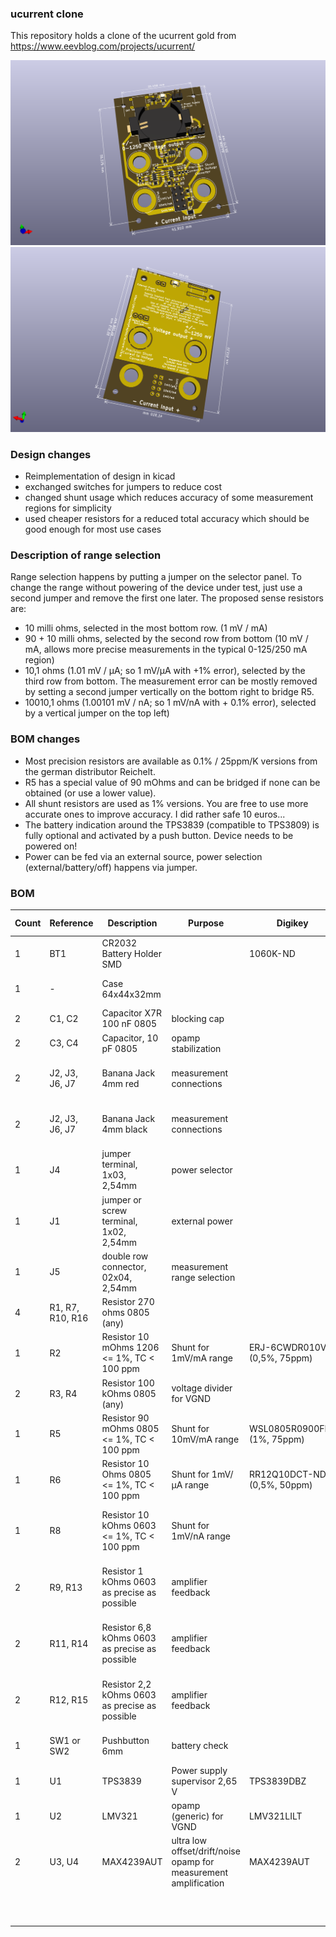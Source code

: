 ### ucurrent clone

This repository holds a clone of the ucurrent gold from https://www.eevblog.com/projects/ucurrent/

![](board_top.png)
![](board_bot.png)

### Design changes
* Reimplementation of design in kicad
* exchanged switches for jumpers to reduce cost
* changed shunt usage which reduces accuracy of some measurement regions for simplicity
* used cheaper resistors for a reduced total accuracy which should be good enough for most use cases


### Description of range selection
Range selection happens by putting a jumper on the selector panel.
To change the range without powering of the device under test, just use a second jumper and remove the first one later.
The proposed sense resistors are:
* 10 milli ohms, selected in the most bottom row. (1 mV / mA)
* 90 + 10 milli ohms, selected by the second row from bottom (10 mV / mA, allows more precise measurements in the typical 0-125/250 mA region)
* 10,1 ohms (1.01 mV / µA; so 1 mV/µA with +1% error), selected by the third row from bottom. The measurement error can be mostly removed by setting a second jumper vertically on the bottom right to bridge R5.
* 10010,1 ohms (1.00101 mV / nA; so 1 mV/nA with + 0.1% error), selected by a vertical jumper on the top left)

### BOM changes
* Most precision resistors are available as 0.1% / 25ppm/K versions from the german distributor Reichelt.
* R5 has a special value of 90 mOhms and can be bridged if none can be obtained (or use a lower value).
* All shunt resistors are used as 1% versions. You are free to use more accurate ones to improve accuracy. I did rather safe 10 euros...
* The battery indication around the TPS3839 (compatible to TPS3809) is fully optional and activated by a push button. Device needs to be powered on!
* Power can be fed via an external source, power selection (external/battery/off) happens via jumper.


### BOM

| Count | Reference | Description | Purpose | Digikey | Reichelt | Price (total) |
| ---   | --------- | ----------- | ------- | ------- | -------- | ------------- |
| 1 | BT1 | CR2032 Battery Holder SMD | | 1060K-ND | | 1,05 € |
| 1 | - | Case 64x44x32mm | | | RND 455-00094 | 1,01 € |
| 2 | C1, C2 | Capacitor X7R 100 nF 0805 | blocking cap | | | 0,05 € |
| 2 | C3, C4 | Capacitor, 10 pF 0805 | opamp stabilization | | | 0,05 € |
| 2 | J2, J3, J6, J7 | Banana Jack 4mm red | measurement connections | | BIL 20 RT, BB 4 RT BD | 1,76 €, 0,64 € |
| 2 | J2, J3, J6, J7 | Banana Jack 4mm black | measurement connections | | BIL 20 SW, BB 4 SW BD | 1,76 €, 0,64 € | 
| 1 | J4 | jumper terminal, 1x03, 2,54mm | power selector | | | 0,05 € |
| 1 | J1 | jumper or screw terminal, 1x02, 2,54mm | external power | | | 0,20 € |
| 1 | J5 | double row connector, 02x04, 2,54mm | measurement range selection | | | 0,10 € |
| 4 | R1, R7, R10, R16 | Resistor 270 ohms 0805 (any) | | | | 0,05 € |
| 1 | R2 | Resistor 10 mOhms 1206 <= 1%, TC < 100 ppm | Shunt for 1mV/mA range | ERJ-6CWDR010V (0,5%, 75ppm)| | 0,75 € |
| 2 | R3, R4 | Resistor 100 kOhms 0805 (any) | voltage divider for VGND | | | 0,02 € |
| 1 | R5 | Resistor 90 mOhms 0805 <= 1%, TC < 100 ppm | Shunt for 10mV/mA range | WSL0805R0900FEA (1%, 75ppm) | | 0,85 € |
| 1 | R6 | Resistor 10 Ohms 0805 <= 1%, TC < 100 ppm | Shunt for 1mV/µA range | RR12Q10DCT-ND (0,5%, 50ppm) | | 0,13 € |
| 1 | R8 | Resistor 10 kOhms 0603 <= 1%, TC < 100 ppm | Shunt for 1mV/nA range | | SPR-0603 10,0K (0,1%, 25ppm) | 0,25 € |
| 2 | R9, R13 | Resistor 1 kOhms 0603 as precise as possible | amplifier feedback | | SPR-0603 1,00K (0,1%, 25ppm) | 0,50 € |
| 2 | R11, R14 | Resistor 6,8 kOhms 0603 as precise as possible | amplifier feedback | | SPR-0603 6,80K (0,1%, 25ppm) | 0,50 € |
| 2 | R12, R15 | Resistor 2,2 kOhms 0603 as precise as possible | amplifier feedback | | SPR-0603 2,20K (0,1%, 25ppm) | 0,50 € |
| 1 | SW1 or SW2 | Pushbutton 6mm | battery check | | RND 210-00207 | 0,12 € |
| 1 | U1 | TPS3839 | Power supply supervisor 2,65 V | TPS3839DBZ | | 0,74 € |
| 1 | U2 | LMV321 | opamp (generic) for VGND | LMV321LILT | | 0,43 € |
| 2 | U3, U4 | MAX4239AUT | ultra low offset/drift/noise opamp for measurement amplification | MAX4239AUT | | 5,30 € |
|   |        |            |                                                                  |            | | **SUM: 13,93 €** |






